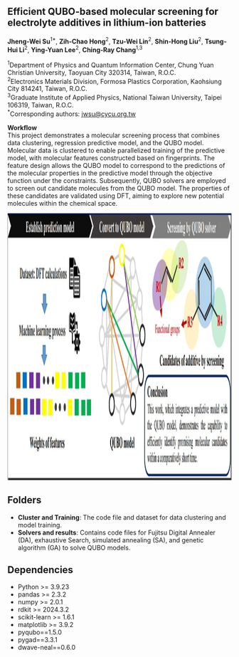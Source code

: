<h2 id="Title">Efficient QUBO-based molecular screening for electrolyte additives in lithium-ion batteries</h2>

**Jheng-Wei Su**<sup>1*</sup>, **Zih-Chao Hong**<sup>2</sup>, **Tzu-Wei Lin**<sup>2</sup>, **Shin-Hong Liu**<sup>2</sup>, **Tsung-Hui Li**<sup>2</sup>, **Ying-Yuan Lee**<sup>2</sup>, **Ching-Ray Chang**<sup>1,3</sup>


<sup>1</sup>Department of Physics and Quantum Information Center, Chung Yuan Christian University, Taoyuan City 320314, Taiwan, R.O.C.\
<sup>2</sup>Electronics Materials Division, Formosa Plastics Corporation, Kaohsiung City 814241, Taiwan, R.O.C.\
<sup>3</sup>Graduate Institute of Applied Physics, National Taiwan University, Taipei 106319, Taiwan, R.O.C.\
<sup>\*</sup>Corresponding authors: jwsu@cycu.org.tw 

**Workflow**\
This project demonstrates a molecular screening process that combines data clustering, regression predictive model, and the QUBO model. Molecular data is clustered to enable parallelized training of the predictive model, with molecular features constructed based on fingerprints. The feature design allows the QUBO model to correspond to the predictions of the molecular properties in the predictive model through the objective function under the constraints. Subsequently, QUBO solvers are employed to screen out candidate molecules from the QUBO model. The properties of these candidates are validated using DFT, aiming to explore new potential molecules within the chemical space.
<br>

<img src="Graphical workflow.JPG" width="1000" height="600" />

<h2 id="Folders">Folders</h2> 

- **Cluster and Training**: The code file and dataset for data clustering and model training.
- **Solvers and results**: Contains code files for Fujitsu Digital Annealer (DA), exhaustive Search, simulated annealing (SA), and genetic algorithm (GA) to solve QUBO models.

<h2 id="Dependencies">Dependencies</h2>  

- Python >= 3.9.23
- pandas >= 2.3.2
- numpy >= 2.0.1
- rdkit >= 2024.3.2
- scikit-learn >= 1.6.1
- matplotlib >= 3.9.2
- pyqubo==1.5.0
- pygad==3.3.1
- dwave-neal==0.6.0
